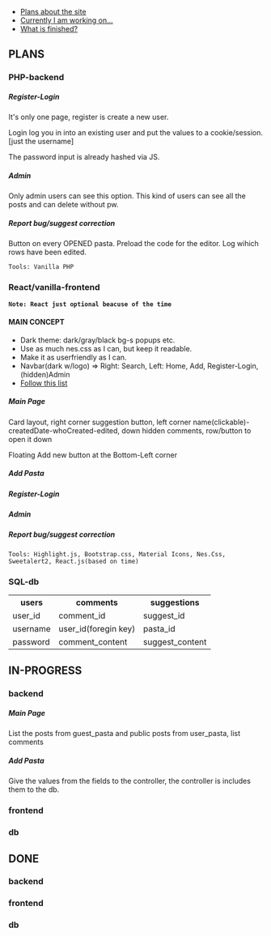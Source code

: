 
- [Plans about the site](#PLANS)
- [Currently I am working on...](#IN-PROGRESSS)
- [What is finished?](#DONE)

## PLANS
### PHP-backend
<h5>Register-Login</h5>
<p>It's only one page, register is create a new user.</p>
<p>Login log you in into an existing user and put the values to a cookie/session. [just the username]</p>
<p>The password input is already hashed via JS.</p>
<h5>Admin</h5>
<p>Only admin users can see this option. This kind of users can see all the posts and can delete without pw.</p>
<h5>Report bug/suggest correction</h5>
<p>Button on every OPENED pasta. Preload the code for the editor. Log wihich rows have been edited.</p>

`Tools: Vanilla PHP`

### React/vanilla-frontend
**`Note: React just optional beacuse of the time`**
<h4>MAIN CONCEPT</h4>
<ul>
    <li>Dark theme: dark/gray/black bg-s popups etc.</li>
    <li>Use as much nes.css as I can, but keep it readable.</li>
    <li>Make it as userfriendly as I can.</li>
    <li>Navbar(dark w/logo) => Right: Search, Left: Home, Add, Register-Login, (hidden)Admin</li>
    <li><a href="https://github.com/thedaviddias/Front-End-Checklist">Follow this list</a></li>
</ul>
<h5>Main Page</h5>
<p>Card layout, right corner suggestion button, left corner name(clickable)-createdDate-whoCreated-edited, down hidden comments, row/button to open it down</p>
<p>Floating Add new button at the Bottom-Left corner</p>
<h5>Add Pasta</h5>
<h5>Register-Login</h5>
<h5>Admin</h5>
<h5>Report bug/suggest correction</h5>

`Tools: Highlight.js, Bootstrap.css, Material Icons, Nes.Css, Sweetalert2, React.js(based on time)`
### SQL-db
<table>
    <tr>
        <th>users</th>
        <th>comments</th>
        <th>suggestions</th>
    </tr>
    <tr>
        <td>user_id</td>
        <td>comment_id</td>
        <td>suggest_id</td>
    </tr>
    <tr>
        <td>username</td>
        <td>user_id(foregin key)</td>
        <td>pasta_id</td>
    </tr>
    <tr>
        <td>password</td>
        <td>comment_content</td>
        <td>suggest_content</td>
    </tr>
</table>

## IN-PROGRESS
### backend
<h5>Main Page</h5>
<p>List the posts from guest_pasta and public posts from user_pasta, list comments</p>
<h5>Add Pasta</h5>
<p>Give the values from the fields to the controller, the controller is includes them to the db.</p>

### frontend
### db

## DONE
### backend
### frontend
### db